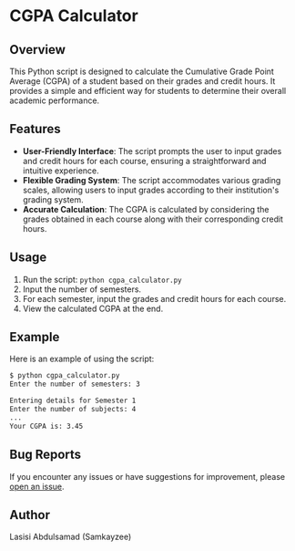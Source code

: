 # CGPA Calculator

## Overview

This Python script is designed to calculate the Cumulative Grade Point Average (CGPA) of a student based on their grades and credit hours. It provides a simple and efficient way for students to determine their overall academic performance.

## Features

- **User-Friendly Interface**: The script prompts the user to input grades and credit hours for each course, ensuring a straightforward and intuitive experience.
- **Flexible Grading System**: The script accommodates various grading scales, allowing users to input grades according to their institution's grading system.
- **Accurate Calculation**: The CGPA is calculated by considering the grades obtained in each course along with their corresponding credit hours.

## Usage

1. Run the script: `python cgpa_calculator.py`
2. Input the number of semesters.
3. For each semester, input the grades and credit hours for each course.
4. View the calculated CGPA at the end.

## Example

Here is an example of using the script:

```bash
$ python cgpa_calculator.py
Enter the number of semesters: 3

Entering details for Semester 1
Enter the number of subjects: 4
...
Your CGPA is: 3.45

```
## Bug Reports

If you encounter any issues or have suggestions for improvement, please [open an issue](https://github.com/Samkayzeee/python_CGPA_calculator/issues).

## Author
Lasisi Abdulsamad (Samkayzee)

